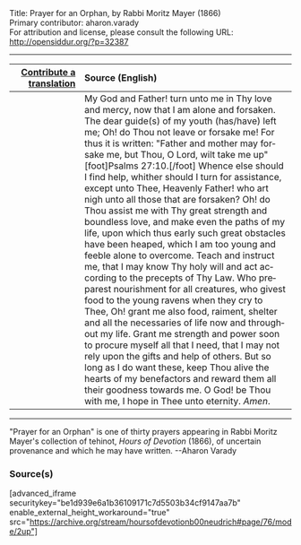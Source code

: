 <html>
<head></head>
<body>
Title: Prayer for an Orphan, by Rabbi Moritz Mayer (1866)<br />
Primary contributor: aharon.varady<br />
For attribution and license, please consult the following URL: <a href="http://opensiddur.org/?p=32387">http://opensiddur.org/?p=32387</a>
<p />
<hr />

<table style="margin-left: auto;margin-right: auto;" class="draggable">
<thead><tr><th id="x" style="text-align: right;"><a href="/contributing/upload/">Contribute a translation</a></th><th style="text-align: left;">Source (English)</th></tr></thead>
<tbody>
<tr><td style="vertical-align:top;" width="25%">
<div class="liturgy" lang="he">

</span></div></td>
 
<td style="vertical-align:top;">
<div class="english" lang="en">
My God and Father! turn unto me in Thy love and mercy, now that I am alone and forsaken. The dear guide(s) of my youth (has/have) left me; Oh! do Thou not leave or forsake me! For thus it is written: "Father and mother may forsake me, but Thou, O Lord, wilt take me up"[foot]Psalms 27:10.[/foot] Whence else should I find help, whither should I turn for assistance, except unto Thee, Heavenly Father! who art nigh unto all those that are forsaken? Oh! do Thou assist me with Thy great strength and boundless love, and make even the paths of my life, upon which thus early such great obstacles have been heaped, which I am too young and feeble alone to overcome. Teach and instruct me, that I may know Thy holy will and act according to the precepts of Thy Law. Who preparest nourishment for all creatures, who givest food to the young ravens when they cry to Thee, Oh! grant me also food, raiment, shelter and all the necessaries of life now and throughout my life. Grant me strength and power soon to procure myself all that I need, that I may not rely upon the gifts and help of others. But so long as I do want these, keep Thou alive the hearts of my benefactors and reward them all their goodness towards me. O God! be Thou with me, I hope in Thee unto eternity. <em>Amen</em>. 
</div></td></tr>
</tbody></table>

<hr />

"Prayer for an Orphan" is one of thirty prayers appearing in Rabbi Moritz Mayer's collection of tehinot, <em>Hours of Devotion</em> (1866), of uncertain provenance and which he may have written. --Aharon Varady

<h3>Source(s)</h3>

[advanced_iframe securitykey="be1d939e6a1b36109171c7d5503b34cf9147aa7b" enable_external_height_workaround="true" src="https://archive.org/stream/hoursofdevotionb00neudrich#page/76/mode/2up"]

&nbsp;
</body>
</html>
